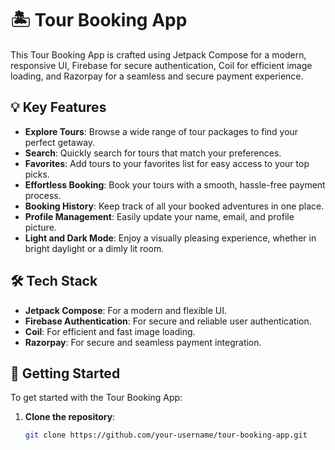 # 🏝️ Tour Booking App

This Tour Booking App is crafted using Jetpack Compose for a modern, responsive UI, Firebase for secure authentication, Coil for efficient image loading, and Razorpay for a seamless and secure payment experience.

## 💡 Key Features

- **Explore Tours**: Browse a wide range of tour packages to find your perfect getaway.
- **Search**: Quickly search for tours that match your preferences.
- **Favorites**: Add tours to your favorites list for easy access to your top picks.
- **Effortless Booking**: Book your tours with a smooth, hassle-free payment process.
- **Booking History**: Keep track of all your booked adventures in one place.
- **Profile Management**: Easily update your name, email, and profile picture.
- **Light and Dark Mode**: Enjoy a visually pleasing experience, whether in bright daylight or a dimly lit room.

## 🛠️ Tech Stack

- **Jetpack Compose**: For a modern and flexible UI.
- **Firebase Authentication**: For secure and reliable user authentication.
- **Coil**: For efficient and fast image loading.
- **Razorpay**: For secure and seamless payment integration.

## 🚀 Getting Started

To get started with the Tour Booking App:

1. **Clone the repository**:
   ```bash
   git clone https://github.com/your-username/tour-booking-app.git
